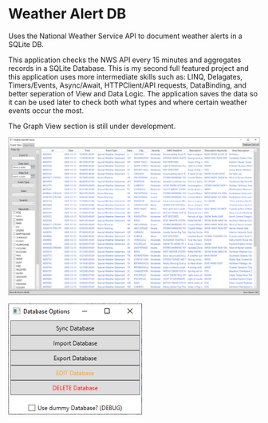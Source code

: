 # Weather Alert DB
Uses the National Weather Service API to document weather alerts in a SQLite DB.

This application checks the NWS API every 15 minutes and aggregates records in a SQLite Database. This is my second full featured project and this application uses more intermediate skills such as: LINQ, Delagates, Timers/Events, Async/Await, HTTPClient/API requests, DataBinding, and better seperation of View and Data Logic. The application saves the data so it can be used later to check both what types and where certain weather events occur the most.

The Graph View section is still under development.

![WeatherDB MainEventView](https://github.com/Rowwbit/WeatherAlert_DB/blob/main/Weather_DB_MainEventView.PNG)

![WeatherDB DBOptions](https://github.com/Rowwbit/WeatherAlert_DB/blob/main/Weather_DB_DBOptions.PNG)
